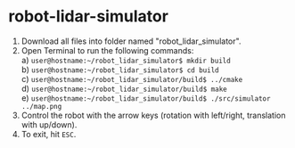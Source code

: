 # robot-lidar-simulator

1) Download all files into folder named "robot_lidar_simulator".
2) Open Terminal to run the following commands:<br>
   a) `user@hostname:~/robot_lidar_simulator$ mkdir build`<br>
   b) `user@hostname:~/robot_lidar_simulator$ cd build`<br>
   c) `user@hostname:~/robot_lidar_simulator/build$ ../cmake`<br>
   d) `user@hostname:~/robot_lidar_simulator/build$ make`<br>
   e) `user@hostname:~/robot_lidar_simulator/build$ ./src/simulator ../map.png`
3) Control the robot with the arrow keys (rotation with left/right, translation with up/down).
4) To exit, hit `ESC`.
   
